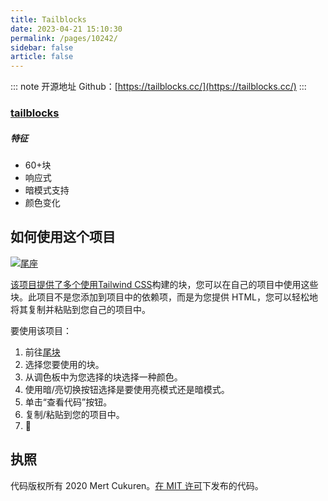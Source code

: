 ```yaml
---
title: Tailblocks
date: 2023-04-21 15:10:30
permalink: /pages/10242/
sidebar: false
article: false
---
```

::: note 开源地址
Github：[https://tailblocks.cc/](https://tailblocks.cc/)
::: 
### [tailblocks](https://github.com/mertJF/tailblocks)

##### 特征

- 60+块
- 响应式
- 暗模式支持
- 颜色变化

## 如何使用这个项目

[![尾座](https://github.com/mertjf/tailblocks/raw/master/public/preview.gif)](https://tailblocks.cc/)

[该项目提供了多个使用Tailwind CSS](https://tailwindcss.com/)构建的块，您可以在自己的项目中使用这些块。此项目不是您添加到项目中的依赖项，而是为您提供 HTML，您可以轻松地将其复制并粘贴到您自己的项目中。

要使用该项目：

1. 前往[尾块](https://tailblocks.cc/)
2. 选择您要使用的块。
3. 从调色板中为您选择的块选择一种颜色。
4. 使用暗/亮切换按钮选择是要使用亮模式还是暗模式。
5. 单击“查看代码”按钮。
6. 复制/粘贴到您的项目中。
7. 🎉

## 执照

代码版权所有 2020 Mert Cukuren。[在 MIT 许可](https://github.com/mertjf/tailblocks/blob/master/LICENSE)下发布的代码。